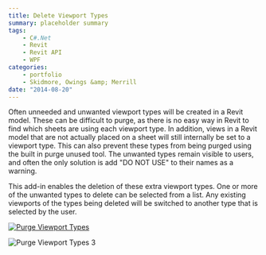 ```yaml
---
title: Delete Viewport Types
summary: placeholder summary
tags:
    - C#.Net
    - Revit
    - Revit API
    - WPF
categories:
    - portfolio
    - Skidmore, Owings &amp; Merrill
date: "2014-08-20"
---
```


Often unneeded and unwanted viewport types will be created in a Revit model. These can be difficult to purge, as there is no easy way in Revit to find which sheets are using each viewport type. In addition, views in a Revit model that are not actually placed on a sheet will still internally be set to a viewport type. This can also prevent these types from being purged using the built in purge unused tool. The unwanted types remain visible to users, and often the only solution is add "DO NOT USE" to their names as a warning.

This add-in enables the deletion of these extra viewport types. One or more of the unwanted types to delete can be selected from a list. Any existing viewports of the types being deleted will be switched to another type that is selected by the user.

[![Purge Viewport Types](http://www.ericanastas.com/wp-content/uploads/2014/08/Purge-Viewport-Types-260x232.png)](Purge-Viewport-Types.png)

![Purge Viewport Types 3](Purge-Viewport-Types-3.png)
